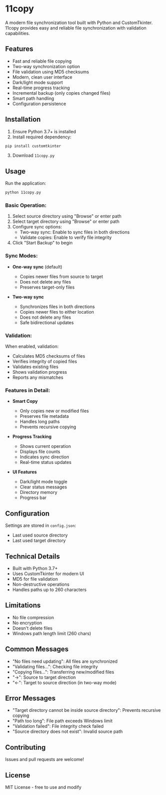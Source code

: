 # 11copy

A modern file synchronization tool built with Python and CustomTkinter. 11copy provides easy and reliable file synchronization with validation capabilities.

## Features

- Fast and reliable file copying
- Two-way synchronization option
- File validation using MD5 checksums
- Modern, clean user interface
- Dark/light mode support
- Real-time progress tracking
- Incremental backup (only copies changed files)
- Smart path handling
- Configuration persistence

## Installation

1. Ensure Python 3.7+ is installed
2. Install required dependency:
```bash
pip install customtkinter
```
3. Download `11copy.py`

## Usage

Run the application:
```bash
python 11copy.py
```

### Basic Operation:

1. Select source directory using "Browse" or enter path
2. Select target directory using "Browse" or enter path
3. Configure sync options:
   - Two-way sync: Enable to sync files in both directions
   - Validate copies: Enable to verify file integrity
4. Click "Start Backup" to begin

### Sync Modes:

- **One-way sync** (default)
  - Copies newer files from source to target
  - Does not delete any files
  - Preserves target-only files

- **Two-way sync**
  - Synchronizes files in both directions
  - Copies newer files to either location
  - Does not delete any files
  - Safe bidirectional updates

### Validation:

When enabled, validation:
- Calculates MD5 checksums of files
- Verifies integrity of copied files
- Validates existing files
- Shows validation progress
- Reports any mismatches

### Features in Detail:

- **Smart Copy**
  - Only copies new or modified files
  - Preserves file metadata
  - Handles long paths
  - Prevents recursive copying

- **Progress Tracking**
  - Shows current operation
  - Displays file counts
  - Indicates sync direction
  - Real-time status updates

- **UI Features**
  - Dark/light mode toggle
  - Clear status messages
  - Directory memory
  - Progress bar

## Configuration

Settings are stored in `config.json`:
- Last used source directory
- Last used target directory

## Technical Details

- Built with Python 3.7+
- Uses CustomTkinter for modern UI
- MD5 for file validation
- Non-destructive operations
- Handles paths up to 260 characters

## Limitations

- No file compression
- No encryption
- Doesn't delete files
- Windows path length limit (260 chars)

## Common Messages

- "No files need updating": All files are synchronized
- "Validating files...": Checking file integrity
- "Copying files...": Transferring new/modified files
- "→": Source to target direction
- "←": Target to source direction (in two-way mode)

## Error Messages

- "Target directory cannot be inside source directory": Prevents recursive copying
- "Path too long": File path exceeds Windows limit
- "Validation failed": File integrity check failed
- "Source directory does not exist": Invalid source path

## Contributing

Issues and pull requests are welcome!

## License

MIT License - free to use and modify
